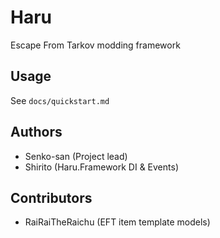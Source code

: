 # Haru

Escape From Tarkov modding framework

## Usage

See `docs/quickstart.md`

## Authors

- Senko-san (Project lead)
- Shirito (Haru.Framework DI & Events)

## Contributors

- RaiRaiTheRaichu (EFT item template models)
